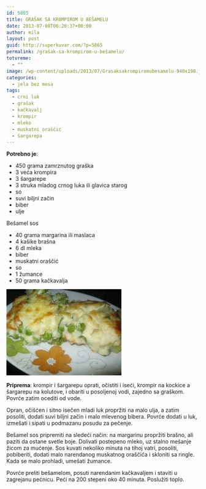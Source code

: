 ```yaml
---
id: 5865
title: GRAŠAK SA KROMPIROM U BEŠAMELU
date: 2013-07-08T06:26:37+00:00
author: mila
layout: post
guid: http://superkuvar.com/?p=5865
permalink: /grašak-sa-krompirom-u-bešamelu/
totvreme:
  - ""
image: /wp-content/uploads/2013/07/Grasaksakrompiromubesamelu-940x198.jpg
categories:
  - jela bez mesa
tags:
  - crni luk
  - grašak
  - kačkavalj
  - krompir
  - mleko
  - muskatni oraščić
  - šargarepa
---
```

**Potrebno je**:

  * 450 grama zamrznutog graška
  * 3 veća krompira
  * 3 šargarepe
  * 3 struka mladog crnog luka ili glavica starog
  * so
  * suvi biljni začin
  * biber
  * ulje

Bešamel sos

  * 40 grama margarina ili maslaca
  * 4 kašike brašna
  * 6 dl mleka
  * biber
  * muskatni oraščić
  * so
  * 1 žumance
  * 50 grama kačkavalja

<img class="alignnone size-medium wp-image-5866" src="/wp-content/uploads/2013/07/Grasaksakrompiromubesamelu-300x225.jpg" alt="Grasaksakrompiromubesamelu" width="300" height="225" /> 

**Priprema**: krompir i šargarepu oprati, očistiti i iseći, krompir na kockice a šargarepu na kolutove, i obariti u posoljenoj vodi, zajedno sa graškom. Povrće zatim ocediti od vode.

Opran, očišćen i sitno isečen mladi luk propržiti na malo ulja, a zatim posoliti, dodati suvi biljni začin i malo mlevenog bibera. Povrće dodati u luk, izmešati i sipati u podmazanu posudu za pečenje.

Bešamel sos pripremiti na sledeći način: na margarinu propržiti brašno, ali paziti da ostane svetle boje. Dolivati postepeno mleko, uz stalno mešanje žicom za mućenje. Sos kuvati nekoliko minuta na tihoj vatri, posoliti, pobiberiti, dodati malo narendanog muskatnog oraščića i skloniti sa ringle. Kada se malo prohladi, umešati žumance.

Povrće preliti bešamelom, posuti narendanim kačkavaljem i staviti u zagrejanu pećnicu. Peći na 200 stepeni oko 40 minuta. Poslužiti toplo.
